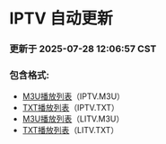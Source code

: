# IPTV 自动更新

### 更新于 2025-07-28 12:06:57 CST

### 包含格式:
- [M3U播放列表](IPTV.m3u)（IPTV.M3U）
- [TXT播放列表](IPTV.txt)（IPTV.TXT）
- [M3U播放列表](LITV.m3u)（LITV.M3U）
- [TXT播放列表](LITV.txt)（LITV.TXT）
